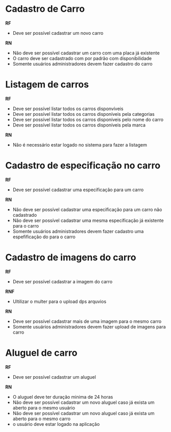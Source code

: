 # Cadastro de Carro
**RF**
- Deve ser possível cadastrar um novo carro

**RN**
- Não deve ser possível cadastrar um carro com uma placa já existente
- O carro deve ser cadastrado com por padrão com disponibilidade
- Somente usuários administradores devem fazer cadastro do carro

# Listagem de carros
**RF**
- Deve ser possível listar todos os carros disponvíveis
- Deve ser possível listar todos os carros disponíveis pela categorias
- Deve ser possível listar todos os carros disponíveis pelo nome do carro
- Deve ser possível listar todos os carros disponíveis pela marca

**RN**
- Não é necessário estar logado no sistema para fazer a listagem

# Cadastro de especificação no carro
**RF**
- Deve ser possível cadastrar uma especificação para um carro

**RN**
- Não deve ser possível cadastrar uma especificação para um carro não cadastrado
- Não deve ser possível cadastrar uma mesma especificação já existente para o carro
- Somente usuários administradores devem fazer cadastro uma espefificação do para o carro

# Cadastro de imagens do carro
**RF**
- Deve ser possível cadastrar a imagem do carro

**RNF**
- Ultilizar o multer para o upload dps arquvios

**RN**
- Deve ser possível cadastrar mais de uma imagem para o mesmo carro
- Somente usuários administradores devem fazer upload de imagens para carro

# Aluguel de carro
**RF**
- Deve ser possível cadastrar um aluguel

**RN**
- O aluguel deve ter duração minima de 24 horas
- Não deve ser possível cadastrar um novo aluguel caso já exista um aberto para o mesmo usuário
- Não deve ser possível cadastrar um novo aluguel caso já exista um aberto para o mesmo carro
- o usuário deve estar logado na aplicação